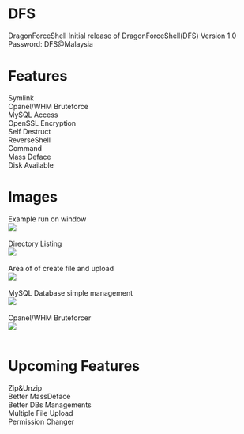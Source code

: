 # DFS
DragonForceShell
Initial release of DragonForceShell(DFS) Version 1.0<br>
Password: DFS@Malaysia
<br>

# Features
Symlink<br>
Cpanel/WHM Bruteforce<br>
MySQL Access<br>
OpenSSL Encryption<br>
Self Destruct<br>
ReverseShell<br>
Command<br>
Mass Deface<br>
Disk Available<br>

# Images
Example run on window<br>
<img src='https://github.com/EagleTube/DFS/blob/main/images/Screenshot_1.png'><br><br>
Directory Listing<br>
<img src='https://github.com/EagleTube/DFS/blob/main/images/Screenshot_2.png'><br><br>
Area of of create file and upload<br>
<img src='https://github.com/EagleTube/DFS/blob/main/images/Screenshot_3.png'><br><br>
MySQL Database simple management<br>
<img src='https://github.com/EagleTube/DFS/blob/main/images/Screenshot_4.png'><br><br>
Cpanel/WHM Bruteforcer<br>
<img src='https://github.com/EagleTube/DFS/blob/main/images/Screenshot_5.png'><br><br>

# Upcoming Features
Zip&Unzip<br>
Better MassDeface<br>
Better DBs Managements<br>
Multiple File Upload<br>
Permission Changer<br>
